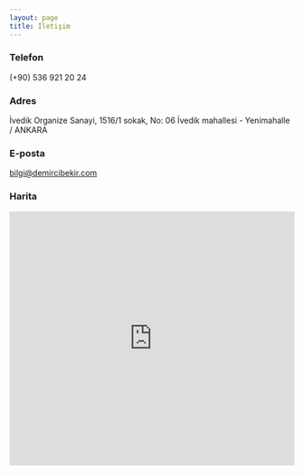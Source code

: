 ```yaml
---
layout: page
title: İletişim
---
```

### Telefon
(+90) 536 921 20 24

### Adres
İvedik Organize Sanayi, 1516/1 sokak, No: 06 İvedik mahallesi - Yenimahalle / ANKARA

### E-posta
bilgi@demircibekir.com

### Harita
<iframe width="100%" height="450" frameborder="0" style="border:0" src="https://www.google.com/maps/embed?pb=!1m18!1m12!1m3!1d1528.2447801839132!2d32.76436265800032!3d39.997510994854025!2m3!1f0!2f0!3f0!3m2!1i1024!2i768!4f13.1!3m3!1m2!1s0x0%3A0x0!2zMznCsDU5JzUxLjAiTiAzMsKwNDUnNTUuNyJF!5e0!3m2!1str!2str!4v1517754529094" frameborder="0" style="border:0" allowfullscreen></iframe>
